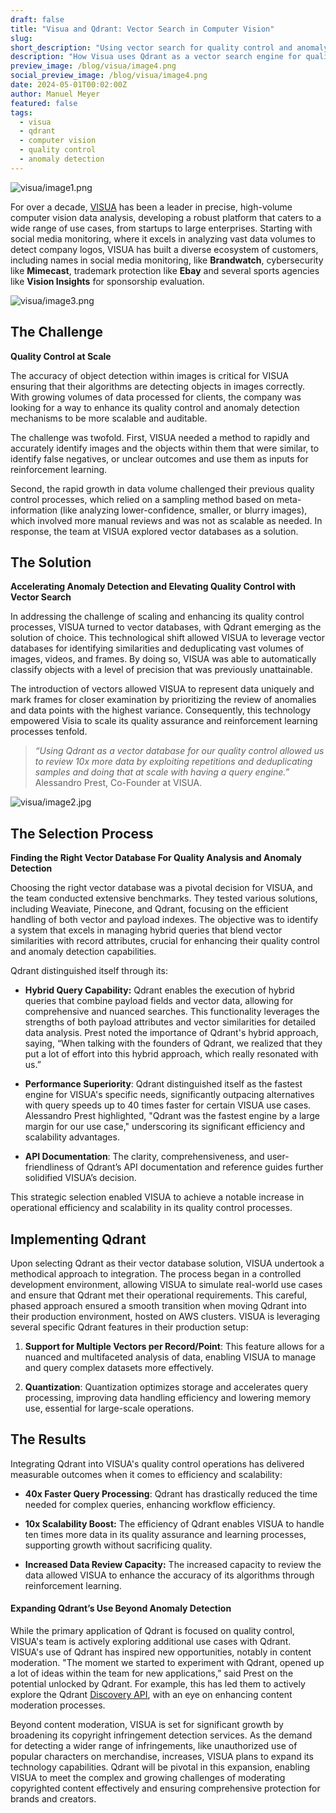 ```yaml
---
draft: false
title: "Visua and Qdrant: Vector Search in Computer Vision"
slug: 
short_description: "Using vector search for quality control and anomaly detection in computer vision."
description: "How Visua uses Qdrant as a vector search engine for quality control and anomaly detection in their computer vision platform."
preview_image: /blog/visua/image4.png
social_preview_image: /blog/visua/image4.png
date: 2024-05-01T00:02:00Z
author: Manuel Meyer
featured: false
tags:
  - visua
  - qdrant
  - computer vision
  - quality control
  - anomaly detection
---
```


![visua/image1.png](/blog/visua/image1.png)

For over a decade, [VISUA](https://visua.com/) has been a leader in precise, high-volume computer vision data analysis, developing a robust platform that caters to a wide range of use cases, from startups to large enterprises. Starting with social media monitoring, where it excels in analyzing vast data volumes to detect company logos, VISUA has built a diverse ecosystem of customers, including names in social media monitoring, like **Brandwatch**, cybersecurity like **Mimecast**, trademark protection like **Ebay** and several sports agencies like **Vision Insights** for sponsorship evaluation.

![visua/image3.png](/blog/visua/image3.png)

## The Challenge

**Quality Control at Scale**

The accuracy of object detection within images is critical for VISUA ensuring that their algorithms are detecting objects in images correctly. With growing volumes of data processed for clients, the company was looking for a way to enhance its quality control and anomaly detection mechanisms to be more scalable and auditable.

The challenge was twofold. First, VISUA needed a method to rapidly and accurately identify images and the objects within them that were similar, to identify false negatives, or unclear outcomes and use them as inputs for reinforcement learning. 

Second, the rapid growth in data volume challenged their previous quality control processes, which relied on a sampling method based on meta-information (like analyzing lower-confidence, smaller, or blurry images), which involved more manual reviews and was not as scalable as needed. In response, the team at VISUA explored vector databases as a solution.

## The Solution

**Accelerating Anomaly Detection and Elevating Quality Control with Vector Search**

In addressing the challenge of scaling and enhancing its quality control processes, VISUA turned to vector databases, with Qdrant emerging as the solution of choice. This technological shift allowed VISUA to leverage vector databases for identifying similarities and deduplicating vast volumes of images, videos, and frames. By doing so, VISUA was able to automatically classify objects with a level of precision that was previously unattainable.

The introduction of vectors allowed VISUA to represent data uniquely and mark frames for closer examination by prioritizing the review of anomalies and data points with the highest variance. Consequently, this technology empowered Visia to scale its quality assurance and reinforcement learning processes tenfold. 

> *“Using Qdrant as a vector database for our quality control allowed us to review 10x more data by exploiting repetitions and deduplicating samples and doing that at scale with having a query engine.”* Alessandro Prest, Co-Founder at VISUA.

![visua/image2.jpg](/blog/visua/image2.jpg)

## The Selection Process

**Finding the Right Vector Database For Quality Analysis and Anomaly Detection**

Choosing the right vector database was a pivotal decision for VISUA, and the team conducted extensive benchmarks. They tested various solutions, including Weaviate, Pinecone, and Qdrant, focusing on the efficient handling of both vector and payload indexes. The objective was to identify a system that excels in managing hybrid queries that blend vector similarities with record attributes, crucial for enhancing their quality control and anomaly detection capabilities.

Qdrant distinguished itself through its:

- **Hybrid Query Capability:** Qdrant enables the execution of hybrid queries that combine payload fields and vector data, allowing for comprehensive and nuanced searches. This functionality leverages the strengths of both payload attributes and vector similarities for detailed data analysis. Prest noted the importance of Qdrant's hybrid approach, saying, “When talking with the founders of Qdrant, we realized that they put a lot of effort into this hybrid approach, which really resonated with us.”

- **Performance Superiority**: Qdrant distinguished itself as the fastest engine for VISUA's specific needs, significantly outpacing alternatives with query speeds up to 40 times faster for certain VISUA use cases. Alessandro Prest highlighted, "Qdrant was the fastest engine by a large margin for our use case," underscoring its significant efficiency and scalability advantages.

- **API Documentation**: The clarity, comprehensiveness, and user-friendliness of Qdrant’s API documentation and reference guides further solidified VISUA’s decision.

This strategic selection enabled VISUA to achieve a notable increase in operational efficiency and scalability in its quality control processes.

## Implementing Qdrant

Upon selecting Qdrant as their vector database solution, VISUA undertook a methodical approach to integration. The process began in a controlled development environment, allowing VISUA to simulate real-world use cases and ensure that Qdrant met their operational requirements. This careful, phased approach ensured a smooth transition when moving Qdrant into their production environment, hosted on AWS clusters. VISUA is leveraging several specific Qdrant features in their production setup:

1. **Support for Multiple Vectors per Record/Point**: This feature allows for a nuanced and multifaceted analysis of data, enabling VISUA to manage and query complex datasets more effectively.

2. **Quantization**: Quantization optimizes storage and accelerates query processing, improving data handling efficiency and lowering memory use, essential for large-scale operations.

## The Results

Integrating Qdrant into VISUA's quality control operations has delivered measurable outcomes when it comes to efficiency and scalability:

- **40x Faster Query Processing**: Qdrant has drastically reduced the time needed for complex queries, enhancing workflow efficiency.

- **10x Scalability Boost:** The efficiency of Qdrant enables VISUA to handle ten times more data in its quality assurance and learning processes, supporting growth without sacrificing quality.

- **Increased Data Review Capacity:** The increased capacity to review the data allowed VISUA to enhance the accuracy of its algorithms through reinforcement learning.

#### Expanding Qdrant’s Use Beyond Anomaly Detection

While the primary application of Qdrant is focused on quality control, VISUA's team is actively exploring additional use cases with Qdrant. VISUA's use of Qdrant has inspired new opportunities, notably in content moderation. "The moment we started to experiment with Qdrant, opened up a lot of ideas within the team for new applications,” said Prest on the potential unlocked by Qdrant. For example, this has led them to actively explore the Qdrant [Discovery API](/documentation/concepts/explore/?q=discovery#discovery-api), with an eye on enhancing content moderation processes.

Beyond content moderation, VISUA is set for significant growth by broadening its copyright infringement detection services. As the demand for detecting a wider range of infringements, like unauthorized use of popular characters on merchandise, increases, VISUA plans to expand its technology capabilities. Qdrant will be pivotal in this expansion, enabling VISUA to meet the complex and growing challenges of moderating copyrighted content effectively and ensuring comprehensive protection for brands and creators.